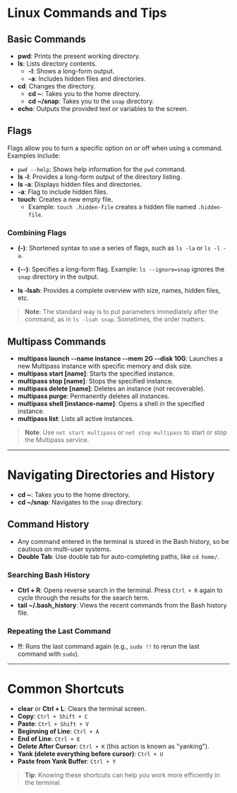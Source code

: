 # Linux Commands and Tips

## Basic Commands

- **pwd**: Prints the present working directory.
- **ls**: Lists directory contents.
  - **-l**: Shows a long-form output.
  - **-a**: Includes hidden files and directories.
- **cd**: Changes the directory.
  - **cd ~**: Takes you to the home directory.
  - **cd ~/snap**: Takes you to the `snap` directory.
- **echo**: Outputs the provided text or variables to the screen.

## Flags

Flags allow you to turn a specific option on or off when using a command. Examples include:

- `pwd --help`: Shows help information for the `pwd` command.
- **ls -l**: Provides a long-form output of the directory listing.
- **ls -a**: Displays hidden files and directories.
- **-a**: Flag to include hidden files.
- **touch**: Creates a new empty file.
  - Example: `touch .hidden-file` creates a hidden file named `.hidden-file`.

### Combining Flags

- **(-)**: Shortened syntax to use a series of flags, such as `ls -la` or `ls -l -a`.
- **(--)**: Specifies a long-form flag. Example: `ls --ignore=snap` ignores the `snap` directory in the output.

- **ls -lsah**: Provides a complete overview with size, names, hidden files, etc.

> **Note**: The standard way is to put parameters immediately after the command, as in `ls -lsah snap`. Sometimes, the order matters.

## Multipass Commands

- **multipass launch --name instance --mem 2G --disk 10G**: Launches a new Multipass instance with specific memory and disk size.
- **multipass start [name]**: Starts the specified instance.
- **multipass stop [name]**: Stops the specified instance.
- **multipass delete [name]**: Deletes an instance (not recoverable).
- **multipass purge**: Permanently deletes all instances.
- **multipass shell [instance-name]**: Opens a shell in the specified instance.
- **multipass list**: Lists all active instances.

> **Note**: Use `net start multipass` or `net stop multipass` to start or stop the Multipass service.

---

# Navigating Directories and History

- **cd ~**: Takes you to the home directory.
- **cd ~/snap**: Navigates to the `snap` directory.

## Command History

- Any command entered in the terminal is stored in the Bash history, so be cautious on multi-user systems.
- **Double Tab**: Use double tab for auto-completing paths, like `cd home/`.

### Searching Bash History

- **Ctrl + R**: Opens reverse search in the terminal. Press `Ctrl + R` again to cycle through the results for the search term.
- **tail ~/.bash_history**: Views the recent commands from the Bash history file.

### Repeating the Last Command

- **!!**: Runs the last command again (e.g., `sudo !!` to rerun the last command with `sudo`).

---

# Common Shortcuts

- **clear** or **Ctrl + L**: Clears the terminal screen.
- **Copy**: `Ctrl + Shift + C`
- **Paste**: `Ctrl + Shift + V`
- **Beginning of Line**: `Ctrl + A`
- **End of Line**: `Ctrl + E`
- **Delete After Cursor**: `Ctrl + K` (this action is known as "yanking").
- **Yank (delete everything before cursor)**: `Ctrl + U`
- **Paste from Yank Buffer**: `Ctrl + Y`

> **Tip**: Knowing these shortcuts can help you work more efficiently in the terminal.

